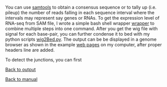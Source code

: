 You can use [samtools](http://samtools.sourceforge.net/) to obtain a consensus sequence or to tally up (i.e. pileup) the number of reads falling in each sequence interval where the intervals may represent say genes or RNAs. To get the expression level of RNA-seq from SAM file, I wrote a simple bash shell wrapper [wrapper](http://perm.googlecode.com/files/pileUp.sh) to combine multiple steps into one command. After you get the wig file with signal for each base-pair, you can further condense it to bed with my python scripts [wig2Bed.py](http://perm.googlecode.com/files/Wig2Bed.py). The output can be be displayed in a genome browser as shown in the example [web pages](http://dw408k-1.cmb.usc.edu:8080/GeneList.htm) on my computer, after proper headers line are added.

To detect the junctions, you can first


[Back to output](http://code.google.com/p/perm/wiki/Output)

[Back to manual](http://code.google.com/p/perm/wiki/Manual)